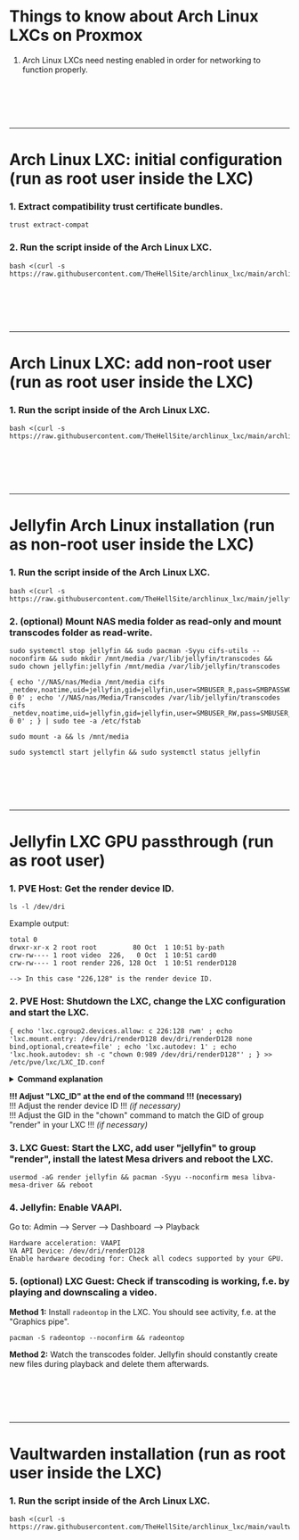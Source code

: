 # Things to know about Arch Linux LXCs on Proxmox

1. Arch Linux LXCs need nesting enabled in order for networking to function properly.

<br />
<br />
<br />
<br />
<hr>

# Arch Linux LXC: initial configuration (run as root user inside the LXC)

### 1. Extract compatibility trust certificate bundles.

   ```
   trust extract-compat
   ```

### 2. Run the script inside of the Arch Linux LXC.

   ```
   bash <(curl -s https://raw.githubusercontent.com/TheHellSite/archlinux_lxc/main/archlinux/archlinux_initial_config.sh)
   ```

<br />
<br />
<br />
<br />
<hr>

# Arch Linux LXC: add non-root user (run as root user inside the LXC)

### 1. Run the script inside of the Arch Linux LXC.

   ```
   bash <(curl -s https://raw.githubusercontent.com/TheHellSite/archlinux_lxc/main/archlinux/archlinux_add_user.sh)
   ```

<br />
<br />
<br />
<br />
<hr>

# Jellyfin Arch Linux installation (run as non-root user inside the LXC)

### 1. Run the script inside of the Arch Linux LXC.

   ```
   bash <(curl -s https://raw.githubusercontent.com/TheHellSite/archlinux_lxc/main/jellyfin/jellyfin_installer.sh)
   ```

### 2. (optional) Mount NAS media folder as read-only and mount transcodes folder as read-write.

   ```
   sudo systemctl stop jellyfin && sudo pacman -Syyu cifs-utils --noconfirm && sudo mkdir /mnt/media /var/lib/jellyfin/transcodes && sudo chown jellyfin:jellyfin /mnt/media /var/lib/jellyfin/transcodes
   ```
   ```
   { echo '//NAS/nas/Media /mnt/media cifs _netdev,noatime,uid=jellyfin,gid=jellyfin,user=SMBUSER_R,pass=SMBPASSWORD_R 0 0' ; echo '//NAS/nas/Media/Transcodes /var/lib/jellyfin/transcodes cifs _netdev,noatime,uid=jellyfin,gid=jellyfin,user=SMBUSER_RW,pass=SMBUSER_RW 0 0' ; } | sudo tee -a /etc/fstab
   ```
   ```
   sudo mount -a && ls /mnt/media
   ```
   ```
   sudo systemctl start jellyfin && sudo systemctl status jellyfin
   ```

<br />
<br />
<br />
<br />
<hr>

# Jellyfin LXC GPU passthrough (run as root user)

### 1. PVE Host: Get the render device ID.

   ```
   ls -l /dev/dri
   ```

   Example output:
   ```
   total 0
   drwxr-xr-x 2 root root         80 Oct  1 10:51 by-path
   crw-rw---- 1 root video  226,   0 Oct  1 10:51 card0
   crw-rw---- 1 root render 226, 128 Oct  1 10:51 renderD128
   
   --> In this case "226,128" is the render device ID.
   ```

### 2. PVE Host: Shutdown the LXC, change the LXC configuration and start the LXC.

   ```
   { echo 'lxc.cgroup2.devices.allow: c 226:128 rwm' ; echo 'lxc.mount.entry: /dev/dri/renderD128 dev/dri/renderD128 none bind,optional,create=file' ; echo 'lxc.autodev: 1' ; echo 'lxc.hook.autodev: sh -c "chown 0:989 /dev/dri/renderD128"' ; } >> /etc/pve/lxc/LXC_ID.conf
   ```

   <details>
   <summary><b>Command explanation</b></summary>
     
     1. Grant the LXC access to the render device of the PVE host.  
        ```lxc.cgroup2.devices.allow: c 226:128 rwm```
     2. Mount the render device in the LXC.  
        ```lxc.mount.entry: /dev/dri/renderD128 dev/dri/renderD128 none bind,optional,create=file```
     3. Enable "lxc.autodev" for the LXC, necessary in order to use "lxc.hook.autodev".  
        ```lxc.autodev: 1```
     4. Change UID and GID of the render device to root:render in the LXC during every start of it.  
        ```lxc.hook.autodev: sh -c "chown 0:989 /dev/dri/renderD128"```
   </details>

   **!!! Adjust "LXC_ID" at the end of the command !!! (necessary)**\
   !!! Adjust the render device ID !!! *(if necessary)*\
   !!! Adjust the GID in the "chown" command to match the GID of group "render" in your LXC !!! *(if necessary)*



### 3. LXC Guest: Start the LXC, add user "jellyfin" to group "render", install the latest Mesa drivers and reboot the LXC.

   ```
   usermod -aG render jellyfin && pacman -Syyu --noconfirm mesa libva-mesa-driver && reboot
   ```

### 4. Jellyfin: Enable VAAPI.

   Go to: Admin --> Server --> Dashboard --> Playback
   ```
   Hardware acceleration: VAAPI
   VA API Device: /dev/dri/renderD128
   Enable hardware decoding for: Check all codecs supported by your GPU.
   ```

### 5. (optional) LXC Guest: Check if transcoding is working, f.e. by playing and downscaling a video.

   **Method 1:** Install ```radeontop``` in the LXC. You should see activity, f.e. at the "Graphics pipe".
   ```
   pacman -S radeontop --noconfirm && radeontop
   ```

   **Method 2:** Watch the transcodes folder. Jellyfin should constantly create new files during playback and delete them afterwards.

<br />
<br />
<br />
<br />
<hr>

# Vaultwarden installation (run as root user inside the LXC)

### 1. Run the script inside of the Arch Linux LXC.

   ```
   bash <(curl -s https://raw.githubusercontent.com/TheHellSite/archlinux_lxc/main/vaultwarden/vaultwarden_installer.sh)
   ```
